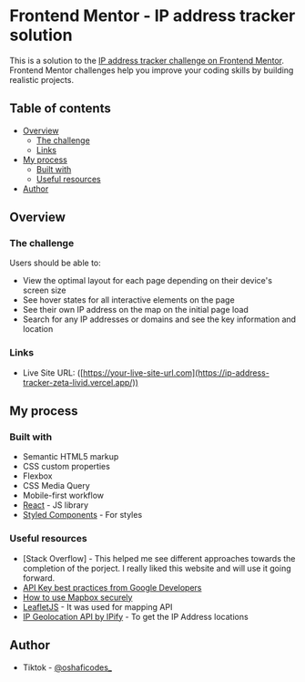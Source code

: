 # Frontend Mentor - IP address tracker solution

This is a solution to the [IP address tracker challenge on Frontend Mentor](https://www.frontendmentor.io/challenges/ip-address-tracker-I8-0yYAH0). Frontend Mentor challenges help you improve your coding skills by building realistic projects. 

## Table of contents

- [Overview](#overview)
  - [The challenge](#the-challenge)
  - [Links](#links)
- [My process](#my-process)
  - [Built with](#built-with)
  - [Useful resources](#useful-resources)
- [Author](#author)

## Overview

### The challenge

Users should be able to:

- View the optimal layout for each page depending on their device's screen size
- See hover states for all interactive elements on the page
- See their own IP address on the map on the initial page load
- Search for any IP addresses or domains and see the key information and location


### Links
- Live Site URL: ([https://your-live-site-url.com](https://ip-address-tracker-zeta-livid.vercel.app/))

## My process

### Built with

- Semantic HTML5 markup
- CSS custom properties
- Flexbox
- CSS Media Query
- Mobile-first workflow
- [React](https://reactjs.org/) - JS library
- [Styled Components](https://styled-components.com/) - For styles




### Useful resources

- [Stack Overflow] - This helped me see different approaches towards the completion of the porject. I really liked this website and will use it going forward.
- [API Key best practices from Google Developers](https://developers.google.com/maps/api-key-best-practices)
- [How to use Mapbox securely](https://docs.mapbox.com/help/troubleshooting/how-to-use-mapbox-securely/)
- [LeafletJS](https://leafletjs.com/) - It was used for mapping API
- [IP Geolocation API by IPify](https://geo.ipify.org/) - To get the IP Address locations


## Author
- Tiktok - [@oshaficodes_](https://www.tiktok.com/@oshaficodes_?_t=8lfYwQ7h76T&_r=1)

